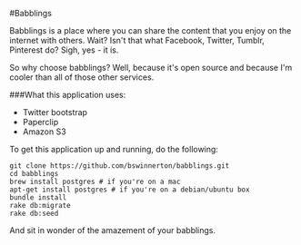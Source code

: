 #Babblings

Babblings is a place where you can share the content that you enjoy on the internet with others. Wait? Isn't that what Facebook, Twitter, Tumblr, Pinterest do? Sigh, yes - it is.

So why choose babblings? Well, because it's open source and because I'm cooler than all of those other services.

###What this application uses:
* Twitter bootstrap
* Paperclip
* Amazon S3

To get this application up and running, do the following:

```
git clone https://github.com/bswinnerton/babblings.git
cd babblings
brew install postgres # if you're on a mac
apt-get install postgres # if you're on a debian/ubuntu box
bundle install
rake db:migrate
rake db:seed
```
And sit in wonder of the amazement of your babblings.